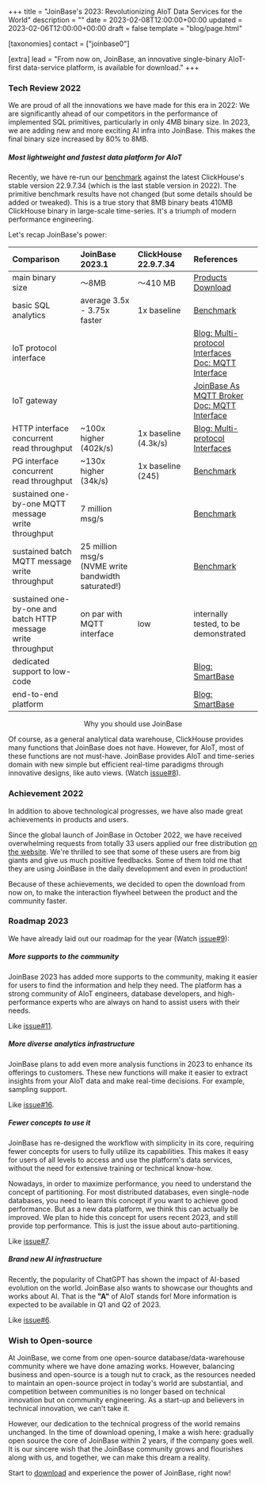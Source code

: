 +++
title = "JoinBase's 2023: Revolutionizing AIoT Data Services for the World"
description = ""
date = 2023-02-08T12:00:00+00:00
updated = 2023-02-06T12:00:00+00:00
draft = false
template = "blog/page.html"

[taxonomies]
contact = ["joinbase0"]

[extra]
lead = "From now on, JoinBase, an innovative single-binary AIoT-first data-service platform, is available for download."
+++

### Tech Review 2022

We are proud of all the innovations we have made for this era in 2022: We are significantly ahead of our competitors in the performance of implemented SQL primitives, particularly in only 4MB binary size. In 2023, we are adding new and more exciting AI infra into JoinBase. This makes the final binary size increased by 80% to 8MB.

##### Most lightweight and fastest data platform for AIoT

Recently, we have re-run our [benchmark](/benchmark) against the latest ClickHouse's stable version 22.9.7.34 (which is the last stable version in 2022). The primitive benchmark results have not changed (but some details should be added or tweaked). This is a true story that 8MB binary beats 410MB ClickHouse binary in large-scale time-series. It's a triumph of modern performance engineering.

Let's recap JoinBase's power:

| Comparison   | JoinBase 2023.1 | ClickHouse 22.9.7.34 |  References |
| :----------- | :----------- | :----------- |:----------- |
| main binary size | ～8MB  | ～410 MB  | [Products Download](/products) |
| basic SQL analytics | average 3.5x - 3.75x faster | 1x baseline  | [Benchmark](/benchmark) |
| IoT protocol interface | <i class="las la-check-circle" style="color:green; font-size: 32px"></i> | <i class="las la-times-circle" style="color:red; font-size: 32px"></i> | [Blog: Multi-protocol Interfaces](/blog/http-interface/) <br/> [Doc: MQTT Interface](/docs/references/mqtt/) |
| IoT gateway |<i class="las la-check-circle" style="color:green; font-size: 32px"></i> | <i class="las la-times-circle" style="color:red; font-size: 32px"></i> | [JoinBase As MQTT Broker](/blog/joinbase-as-mqtt-broker/) <br/> [Doc: MQTT Interface](/docs/references/mqtt/) |
| HTTP interface concurrent <br/>read throughput | ~100x higher (402k/s) | 1x baseline (4.3k/s) | [Blog: Multi-protocol Interfaces](/blog/http-interface/) |
| PG interface concurrent <br/>read throughput | ~130x higher (34k/s) | 1x baseline (245) | [Benchmark](/benchmark) |
| sustained one-by-one MQTT message <br/>write throughput | 7 million msg/s | <i class="las la-times-circle" style="color:red; font-size: 32px"></i> | [Benchmark](/benchmark) |
| sustained batch MQTT message <br/>write throughput | 25 million msg/s <br/> (NVME write bandwidth saturated!) |  <i class="las la-times-circle" style="color:red; font-size: 32px"></i> | [Benchmark](/benchmark) |
| sustained one-by-one and batch HTTP message <br/>write throughput | on par with MQTT interface | low | internally tested, to be demonstrated |
| dedicated support to low-code | <i class="las la-check-circle" style="color:green; font-size: 32px"></i> | <i class="las la-times-circle" style="color:red; font-size: 32px"></i> | [Blog: SmartBase](/blog/smartbase/) |
| end-to-end platform | <i class="las la-check-circle" style="color:green; font-size: 32px"></i> | <i class="las la-times-circle" style="color:red; font-size: 32px"></i> | [Blog: SmartBase](/blog/smartbase/) |

<p align="center">Why you should use JoinBase<p/>

Of course, as a general analytical data warehouse, ClickHouse provides many functions that JoinBase does not have.  However, for AIoT, most of these functions are not must-have. JoinBase provides AIoT and time-series domain with new simple but efficient real-time paradigms through innovative designs, like auto views. (Watch [issue#8](https://github.com/open-joinbase/JoinBase/issues/8)).

### Achievement 2022

In addition to above technological progresses, we have also made great achievements in products and users. 

Since the global launch of JoinBase in October 2022, we have received overwhelming requests from totally 33 users applied our free distribution [on the website](/request). We're thrilled to see that some of these users are from big giants and give us much positive feedbacks. Some of them told me that they are using JoinBase in the daily development and even in production!

Because of these achievements, we decided to open the download from now on, to make the interaction flywheel between the product and the community faster. 

### Roadmap 2023

We have already laid out our roadmap for the year (Watch [issue#9](https://github.com/open-joinbase/JoinBase/issues/9)):

##### More supports to the community

JoinBase 2023 has added more supports to the community, making it easier for users to find the information and help they need. The platform has a strong community of AIoT engineers, database developers, and high-performance experts who are always on hand to assist users with their needs.

Like [issue#11](https://github.com/open-joinbase/JoinBase/issues/11).

##### More diverse analytics infrastructure

JoinBase plans to add even more analysis functions in 2023 to enhance its offerings to customers. These new functions will make it easier to extract insights from your AIoT data and make real-time decisions. For example, sampling support.

Like [issue#16](https://github.com/open-joinbase/JoinBase/issues/16).

##### Fewer concepts to use it

JoinBase has re-designed the workflow with simplicity in its core, requiring fewer concepts for users to fully utilize its capabilities. This makes it easy for users of all levels to access and use the platform's data services, without the need for extensive training or technical know-how. 

Nowadays, in order to maximize performance, you need to understand the concept of partitioning. For most distributed databases, even single-node databases, you need to learn this concept if you want to achieve good performance. But as a new data platform, we think this can actually be improved. We plan to hide this concept for users recent 2023, and still provide top performance. This is just the issue about auto-partitioning.

Like [issue#7](https://github.com/open-joinbase/JoinBase/issues/7). 

##### Brand new AI infrastructure

Recently, the popularity of ChatGPT has shown the impact of AI-based evolution on the world. JoinBase also wants to showcase our thoughts and works about AI. That is the <b>"A"</b> of AIoT stands for! More information is expected to be available in Q1 and Q2 of 2023.

Like [issue#6](https://github.com/open-joinbase/JoinBase/issues/6).


### Wish to Open-source

At JoinBase, we come from one open-source database/data-warehouse community where we have done amazing works. However, balancing business and open-source is a tough nut to crack, as the resources needed to maintain an open-source project in today's world are substantial, and competition between communities is no longer based on technical innovation but on community engineering. As a start-up and believers in technical innovation, we can't take it. 

However, our dedication to the technical progress of the world remains unchanged. In the time of download opening, I make a wish here: gradually open source the core of JoinBase within 2 years, if the company goes well. It is our sincere wish that the JoinBase community grows and flourishes along with us, and together, we can make this dream a reality.

Start to [download](/products) and experience the power of JoinBase, right now!

